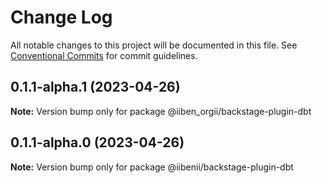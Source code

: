 # Change Log

All notable changes to this project will be documented in this file.
See [Conventional Commits](https://conventionalcommits.org) for commit guidelines.

## 0.1.1-alpha.1 (2023-04-26)

**Note:** Version bump only for package @iiben_orgii/backstage-plugin-dbt

## 0.1.1-alpha.0 (2023-04-26)

**Note:** Version bump only for package @iibenii/backstage-plugin-dbt
